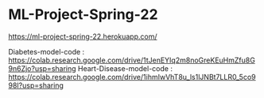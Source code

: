 # ML-Project-Spring-22
https://ml-project-spring-22.herokuapp.com/

Diabetes-model-code : https://colab.research.google.com/drive/1tJenEYIq2m8noGreKEuHmZfu8G9n6Zjo?usp=sharing
Heart-Disease-model-code : https://colab.research.google.com/drive/1ihmIwVhT8u_ls1lJNBt7LLR0_5co998I?usp=sharing
